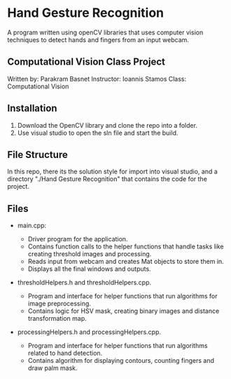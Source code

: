 # Hand Gesture Recognition

A program written using openCV libraries that uses computer vision techniques to detect hands and fingers from an input webcam.

## Computational Vision Class Project

Written by: Parakram Basnet
Instructor: Ioannis Stamos
Class: Computational Vision

## Installation

1. Download the OpenCV library and clone the repo into a folder.
2. Use visual studio to open the sln file and start the build.

## File Structure

In this repo, there its the solution style for import into visual studio, and a directory "./Hand Gesture Recognition" that contains the code for the project.

## Files

* main.cpp: 
	* Driver program for the application. 
	* Contains function calls to the helper functions that handle tasks like creating threshold images and processing.
	* Reads input from webcam and creates Mat objects to store them in.
	* Displays all the final windows and outputs.

* thresholdHelpers.h and thresholdHelpers.cpp.
	* Program and interface for helper functions that run algorithms for image preprocessing.
	* Contains logic for HSV mask, creating binary images and distance transformation map.
	
* processingHelpers.h and processingHelpers.cpp.
	* Program and interface for helper functions that run algorithms related to hand detection.
	* Contains algorithm for displaying contours, counting fingers and draw palm mask.
	